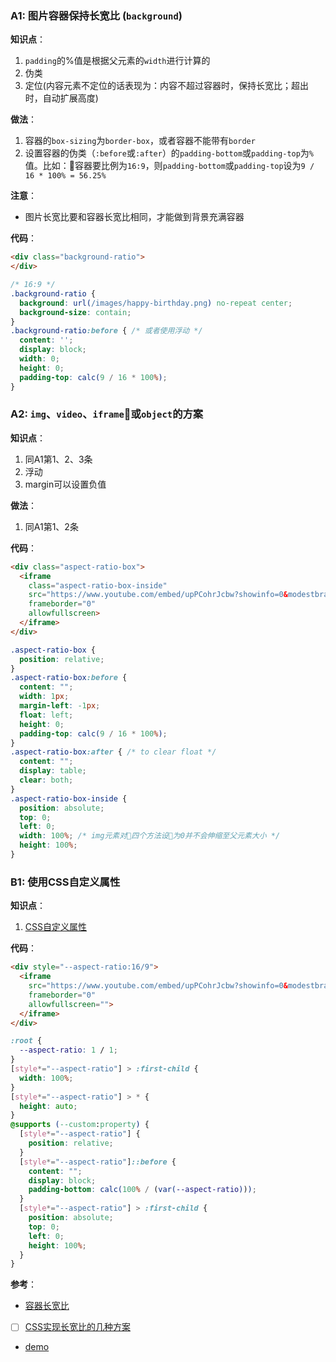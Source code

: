 ### A1: 图片容器保持长宽比 (`background`)
**知识点**：
1. `padding`的%值是根据父元素的`width`进行计算的
2. 伪类
3. 定位(内容元素不定位的话表现为：内容不超过容器时，保持长宽比；超出时，自动扩展高度)

**做法**：
1. 容器的`box-sizing`为`border-box`，或者容器不能带有`border`
2. 设置容器的伪类（`:before`或`:after`）的`padding-bottom`或`padding-top`为`%`值。比如：容器要比例为`16:9`，则`padding-bottom`或`padding-top`设为`9 / 16 * 100% = 56.25%`

**注意**：
- 图片长宽比要和容器长宽比相同，才能做到背景充满容器

**代码**：
```html
<div class="background-ratio">
</div>
```

```css
/* 16:9 */
.background-ratio {
  background: url(/images/happy-birthday.png) no-repeat center;
  background-size: contain;
}
.background-ratio:before { /* 或者使用浮动 */
  content: '';
  display: block;
  width: 0;
  height: 0;
  padding-top: calc(9 / 16 * 100%);
}
```

### A2: `img`、`video`、`iframe`或`object`的方案
**知识点**：
1. 同A1第1、2、3条
2. 浮动
3. margin可以设置负值

**做法**：
1. 同A1第1、2条

**代码**：
```html
<div class="aspect-ratio-box"> 
  <iframe 
    class="aspect-ratio-box-inside" 
    src="https://www.youtube.com/embed/upPCohrJcbw?showinfo=0&modestbranding=1" 
    frameborder="0" 
    allowfullscreen>
  </iframe> 
</div>
```

```css
.aspect-ratio-box {
  position: relative;
}
.aspect-ratio-box:before { 
  content: "";
  width: 1px;
  margin-left: -1px;
  float: left;
  height: 0;
  padding-top: calc(9 / 16 * 100%);
} 
.aspect-ratio-box:after { /* to clear float */
  content: "";
  display: table;
  clear: both;
}
.aspect-ratio-box-inside {
  position: absolute; 
  top: 0; 
  left: 0; 
  width: 100%; /* img元素对四个方法设为0并不会伸缩至父元素大小 */
  height: 100%;
}
```

### B1: 使用CSS自定义属性
**知识点**：
1. [CSS自定义属性](https://www.w3cplus.com/blog/tags/602.html)

**代码**：
```html
<div style="--aspect-ratio:16/9">
  <iframe 
    src="https://www.youtube.com/embed/upPCohrJcbw?showinfo=0&modestbranding=1" 
    frameborder="0" 
    allowfullscreen="">
  </iframe>
</div>
```

```css
:root {
  --aspect-ratio: 1 / 1;
}
[style*="--aspect-ratio"] > :first-child {
  width: 100%;
}
[style*="--aspect-ratio"] > * {
  height: auto;
} 
@supports (--custom:property) {
  [style*="--aspect-ratio"] {
    position: relative;
  }
  [style*="--aspect-ratio"]::before {
    content: "";
    display: block;
    padding-bottom: calc(100% / (var(--aspect-ratio)));
  }  
  [style*="--aspect-ratio"] > :first-child {
    position: absolute;
    top: 0;
    left: 0;
    height: 100%;
  }  
}
```

**参考**：
- [容器长宽比](https://www.w3cplus.com/css/aspect-ratio-boxes.html)

- [ ] [CSS实现长宽比的几种方案](https://www.w3cplus.com/css/aspect-ratio.html)

- [demo](https://codepen.io/zhengjitf/pen/YErxrE?editors=0100)